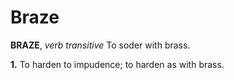 # Braze

**BRAZE**, _verb transitive_ To soder with brass.

**1.** To harden to impudence; to harden as with brass.